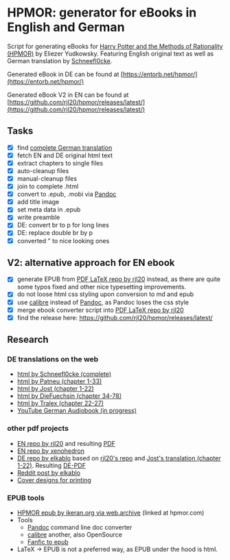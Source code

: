 # HPMOR: generator for eBooks in English and German
Script for generating eBooks for [Harry Potter and the Methods of Rationality (HPMOR)](https://www.hpmor.com) by Eliezer Yudkowsky. Featuring English original text as well as German translation by [Schneefl0cke](https://www.fanfiktion.de/s/60044849000ccc541aef297e/).

Generated eBook in DE can be found at [https://entorb.net/hpmor/](https://entorb.net/hpmor/)

Generated eBook V2 in EN can be found at [https://github.com/rjl20/hpmor/releases/latest/](https://github.com/rjl20/hpmor/releases/latest/)

## Tasks
- [x] find [complete German translation](https://www.fanfiktion.de/s/60044849000ccc541aef297e/)
- [x] fetch EN and DE original html text
- [x] extract chapters to single files
- [x] auto-cleanup files
- [x] manual-cleanup files
- [x] join to complete .html
- [x] convert to .epub, .mobi via [Pandoc](https://pandoc.org)
- [x] add title image
- [x] set meta data in .epub
- [x] write preamble
- [x] DE: convert br to p for long lines
- [x] DE: replace double br by p
- [x] converted " to nice looking ones

## V2: alternative approach for EN ebook
- [x] generate EPUB from [PDF LaTeX repo by rjl20](https://github.com/rjl20/hpmor) instead, as there are quite some typos fixed and other nice typesetting improvements.
- [x] do not loose html css styling upon conversion to md and epub 
- [x] use [calibre](https://calibre-ebook.com/) instead of [Pandoc](https://pandoc.org), as Pandoc loses the css style 
- [x] merge ebook converter script into [PDF LaTeX repo by rjl20](https://github.com/rjl20/hpmor)
- [x] find the release here: https://github.com/rjl20/hpmor/releases/latest/

## Research
### DE translations on the web
- [html by Schneefl0cke (complete)](https://www.fanfiktion.de/s/60044849000ccc541aef297e/)
- [html by Patneu (chapter 1-33)](https://www.fanfiktion.de/s/55610c610004dede273a3811/)
- [html by Jost (chapter 1-22)](https://www.fanfiktion.de/s/4cb8beb50000203e067007d0/)
- [html by DieFuechsin (chapter 34-78)](https://www.fanfiktion.de/s/5c793dfe000a402030774dc7/)
- [html by Tralex (chapter 22-27)](https://www.fanfiktion.de/s/59a29b7f000813c22ec1454b/s)
- [YouTube German Audiobook (in progress)](https://www.youtube.com/watch?v=h32Ht-HUbL0&list=PLfgJSXz3-j3aYhWyR3Q5JzcI3h_eibPls)
 
### other pdf projects
- [EN repo by rjl20](https://github.com/rjl20/hpmor) and resulting [PDF](https://github.com/rjl20/hpmor/releases/download/v1.1.2/hpmor-1.1.2.pdf)
- [EN repo by xenohedron](https://github.com/xenohedron/hpmor-xetex)
- [DE repo by elkablo](https://github.com/elkablo/hpmor) based on [rjl20's repo](https://github.com/rjl20/hpmor) and [Jost's translation (chapter 1-22)](https://www.fanfiktion.de/s/4cb8beb50000203e067007d0/). Resulting [DE-PDF](https://blackhole.sk/~kabel/tmp/hpmor-1.pdf)
- [Reddit post by elkablo](https://www.reddit.com/r/HPMOR/comments/gvj0x2/german_printed_version_of_book_1_anyone_interested/)
- [Cover designs for printing](https://github.com/ianstormtaylor/hpmor)

### EPUB tools
- [HPMOR epub by ikeran.org via web.archive](https://web.archive.org/web/20170624094133/http://ikeran.org/rationality.epub) (linked at hpmor.com)
- Tools
  - [Pandoc](https://pandoc.org) command line doc converter
  - [calibre](https://calibre-eBook.com) another, also OpenSource
  - [Fanfic to epub](http://ff2eBook.com/index.php)
- LaTeX -> EPUB is not a preferred way, as EPUB under the hood is html.
